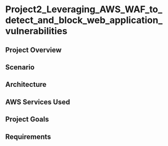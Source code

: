 # Project2_Leveraging_AWS_WAF_to_detect_and_block_web_application_vulnerabilities
## Project Overview
## Scenario
## Architecture
## AWS Services Used
## Project Goals
## Requirements
